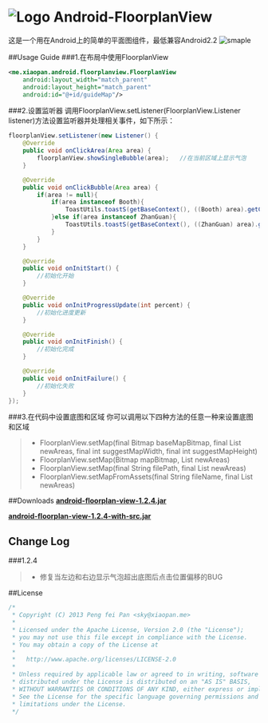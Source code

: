 # ![Logo](https://github.com/xiaopansky/Android-FloorplanView/raw/master/res/drawable-mdpi/ic_launcher.png) Android-FloorplanView

这是一个用在Android上的简单的平面图组件，最低兼容Android2.2
![smaple](https://github.com/xiaopansky/Android-FloorplanView/raw/master/docs/sample.png)

##Usage Guide
###1.在布局中使用FloorplanView
```xml
<me.xiaopan.android.floorplanview.FloorplanView 
    android:layout_width="match_parent" 
    android:layout_height="match_parent" 
    android:id="@+id/guideMap"/>
```

###2.设置监听器
调用FloorplanView.setListener(FloorplanView.Listener listener)方法设置监听器并处理相关事件，如下所示：
```java
floorplanView.setListener(new Listener() {
	@Override
	public void onClickArea(Area area) {
		floorplanView.showSingleBubble(area);   //在当前区域上显示气泡
	}

	@Override
	public void onClickBubble(Area area) {
		if(area != null){
			if(area instanceof Booth){
				ToastUtils.toastS(getBaseContext(), ((Booth) area).getCurrentCompany().getName());
			}else if(area instanceof ZhanGuan){
				ToastUtils.toastS(getBaseContext(), ((ZhanGuan) area).getTitle());
			}
		}
	}

	@Override
	public void onInitStart() {
        //初始化开始
	}

	@Override
	public void onInitProgressUpdate(int percent) {
        //初始化进度更新
	}

	@Override
	public void onInitFinish() {
        //初始化完成
	}

	@Override
	public void onInitFailure() {
        //初始化失败
	}
});
```

###3.在代码中设置底图和区域
你可以调用以下四种方法的任意一种来设置底图和区域
>* FloorplanView.setMap(final Bitmap baseMapBitmap, final List<Area> newAreas, final int suggestMapWidth, final int suggestMapHeight)
>* FloorplanView.setMap(Bitmap mapBitmap, List<Area> newAreas)
>* FloorplanView.setMap(final String filePath, final List<Area> newAreas)
>* FloorplanView.setMapFromAssets(final String fileName, final List<Area> newAreas)

##Downloads
**[android-floorplan-view-1.2.4.jar](https://github.com/xiaopansky/Android-FloorplanView/raw/master/releases/android-floorplan-view-1.2.4)**

**[android-floorplan-view-1.2.4-with-src.jar](https://github.com/xiaopansky/Android-FloorplanView/raw/master/releases/android-floorplan-view-1.2.4-with-src.jar)**

## Change Log
###1.2.4
>* 修复当左边和右边显示气泡超出底图后点击位置偏移的BUG

##License
```java
/*
 * Copyright (C) 2013 Peng fei Pan <sky@xiaopan.me>
 * 
 * Licensed under the Apache License, Version 2.0 (the "License");
 * you may not use this file except in compliance with the License.
 * You may obtain a copy of the License at
 * 
 *   http://www.apache.org/licenses/LICENSE-2.0
 * 
 * Unless required by applicable law or agreed to in writing, software
 * distributed under the License is distributed on an "AS IS" BASIS,
 * WITHOUT WARRANTIES OR CONDITIONS OF ANY KIND, either express or implied.
 * See the License for the specific language governing permissions and
 * limitations under the License.
 */
```
